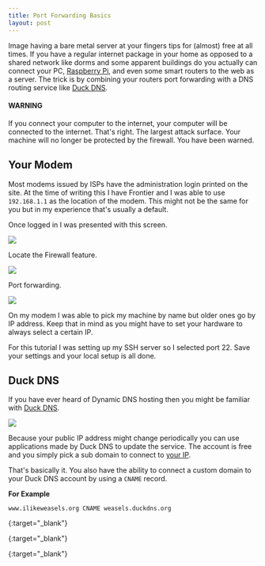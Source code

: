 ```yaml
---
title: Port Forwarding Basics
layout: post
---
```


Image having a bare metal server at your fingers tips for (almost) free at all times. If you have a regular internet package in your home as opposed to a shared network like dorms and some apparent buildings do you actually can connect your PC, [Raspberry Pi], and even some smart routers to the web as a server. The trick is by combining your routers port forwarding with a DNS routing service like [Duck DNS].

#### WARNING

If you connect your computer to the internet, your computer will be connected to the internet. That's right. The largest attack surface. Your machine will no longer be protected by the firewall. You have been warned.

## Your Modem

Most modems issued by ISPs have the administration login printed on the site. At the time of writing this I have Frontier and I was able to use `192.168.1.1` as the location of the modem. This might not be the same for you but in my experience that's usually a default.

Once logged in I was presented with this screen.

![](https://cdn.rawgit.com/arthursucks/dorkbox/a1dd19ec/img/modem01.png)

Locate the Firewall feature.

![](https://cdn.rawgit.com/arthursucks/dorkbox/a1dd19ec/img/modem02.png)

Port forwarding.

![](https://cdn.rawgit.com/arthursucks/dorkbox/a1dd19ec/img/modem03.png)

On my modem I was able to pick my machine by name but older ones go by IP address. Keep that in mind as you might have to set your hardware to always select a certain IP.

For this tutorial I was setting up my SSH server so I selected port 22. Save your settings and your local setup is all done.

## Duck DNS

If you have ever heard of Dynamic DNS hosting then you might be familiar with [Duck DNS].

![](https://cdn.rawgit.com/arthursucks/dorkbox/a1dd19ec/img/duck.png)

Because your public IP address might change periodically you can use applications made by Duck DNS to update the service. The account is free and you simply pick a sub domain to connect to [your IP].

That's basically it. You also have the ability to connect a custom domain to your Duck DNS account by using a `CNAME` record.

**For Example**

`www.ilikeweasels.org CNAME weasels.duckdns.org`

[Duck DNS]: https://duckdns.org
{:target="_blank"}

[Raspberry Pi]: http://raspberrypi.org
{:target="_blank"}

[your IP]: https://duckip.info/
{:target="_blank"}
